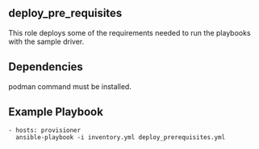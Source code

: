 ## deploy_pre_requisites

This role deploys some of the requirements needed to run the playbooks with the sample driver.

## Dependencies

podman command must be installed.

## Example Playbook

    - hosts: provisioner
      ansible-playbook -i inventory.yml deploy_prerequisites.yml
